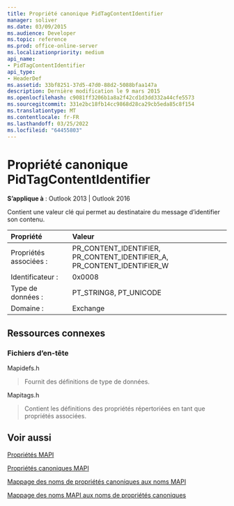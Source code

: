 ```yaml
---
title: Propriété canonique PidTagContentIdentifier
manager: soliver
ms.date: 03/09/2015
ms.audience: Developer
ms.topic: reference
ms.prod: office-online-server
ms.localizationpriority: medium
api_name:
- PidTagContentIdentifier
api_type:
- HeaderDef
ms.assetid: 33bf8251-37d5-47d0-88d2-5088bfaa147a
description: Dernière modification le 9 mars 2015
ms.openlocfilehash: c9081ff3206b1a8a2f42cd1d3dd332a44cfe5573
ms.sourcegitcommit: 331e2bc18fb14cc9868d28ca29cb5eda85c8f154
ms.translationtype: MT
ms.contentlocale: fr-FR
ms.lasthandoff: 03/25/2022
ms.locfileid: "64455803"
---
```

# <a name="pidtagcontentidentifier-canonical-property"></a>Propriété canonique PidTagContentIdentifier

  
  
**S’applique à** : Outlook 2013 | Outlook 2016 
  
Contient une valeur clé qui permet au destinataire du message d’identifier son contenu.
  
|Propriété|Valeur|
|:-----|:-----|
|Propriétés associées :  <br/> |PR_CONTENT_IDENTIFIER, PR_CONTENT_IDENTIFIER_A, PR_CONTENT_IDENTIFIER_W  <br/> |
|Identificateur :  <br/> |0x0008  <br/> |
|Type de données :  <br/> |PT_STRING8, PT_UNICODE  <br/> |
|Domaine :  <br/> |Exchange  <br/> |
   
## <a name="related-resources"></a>Ressources connexes

### <a name="header-files"></a>Fichiers d’en-tête

Mapidefs.h
  
> Fournit des définitions de type de données.
    
Mapitags.h
  
> Contient les définitions des propriétés répertoriées en tant que propriétés associées.
    
## <a name="see-also"></a>Voir aussi



[Propriétés MAPI](mapi-properties.md)
  
[Propriétés canoniques MAPI](mapi-canonical-properties.md)
  
[Mappage des noms de propriétés canoniques aux noms MAPI](mapping-canonical-property-names-to-mapi-names.md)
  
[Mappage des noms MAPI aux noms de propriétés canoniques](mapping-mapi-names-to-canonical-property-names.md)

